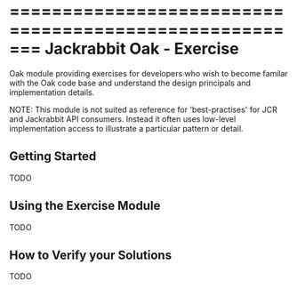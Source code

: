 =======================================================
Jackrabbit Oak - Exercise
=======================================================

Oak module providing exercises for developers who wish to become familar with
the Oak code base and understand the design principals and implementation
details.

NOTE: This module is not suited as reference for 'best-practises' for JCR
and Jackrabbit API consumers. Instead it often uses low-level implementation
access to illustrate a particular pattern or detail.

Getting Started
---------------

TODO

Using the Exercise Module
-------------------------

TODO

How to Verify your Solutions
----------------------------

TODO